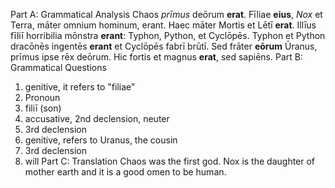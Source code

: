Part A: Grammatical Analysis 
Chaos *prīmus* deōrum **erat**. Fīliae **eius**, *Nox* et Terra, māter omnium hominum, erant. Haec māter Mortis et Lētī **erat**. Illīus fīliī horribilia mōnstra **erant**: Typhon, Python, et Cyclōpēs. Typhon et Python dracōnēs ingentēs **erant** et Cyclōpēs fabrī brūtī. Sed frāter **eōrum** Ūranus, prīmus ipse rēx deōrum. Hic fortis et magnus **erat**, sed sapiēns.
Part B: Grammatical Questions
1. genitive, it refers to "filiae" 
2. Pronoun
3. filiī (son) 
4. accusative, 2nd declension, neuter 
5. 3rd declension
6. genitive, refers to Uranus, the cousin
7. 3rd declension 
8. will 
Part C: Translation 
Chaos was the first god. Nox is the daughter of mother earth and it is a good omen to be human.  
